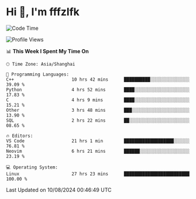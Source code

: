 # Hi 👋, I'm fffzlfk

<!--START_SECTION:waka-->
![Code Time](http://img.shields.io/badge/Code%20Time-890%20hrs%205%20mins-blue)

![Profile Views](http://img.shields.io/badge/Profile%20Views-0-blue)

📊 **This Week I Spent My Time On** 

```text
🕑︎ Time Zone: Asia/Shanghai

💬 Programming Languages: 
C++                      10 hrs 42 mins      ██████████░░░░░░░░░░░░░░░   39.09 % 
Python                   4 hrs 52 mins       ████░░░░░░░░░░░░░░░░░░░░░   17.83 % 
C                        4 hrs 9 mins        ████░░░░░░░░░░░░░░░░░░░░░   15.21 % 
Other                    3 hrs 48 mins       ███░░░░░░░░░░░░░░░░░░░░░░   13.90 % 
SQL                      2 hrs 22 mins       ██░░░░░░░░░░░░░░░░░░░░░░░   08.65 % 

🔥 Editors: 
VS Code                  21 hrs 1 min        ███████████████████░░░░░░   76.81 % 
Neovim                   6 hrs 21 mins       ██████░░░░░░░░░░░░░░░░░░░   23.19 % 

💻 Operating System: 
Linux                    27 hrs 23 mins      █████████████████████████   100.00 % 
```


 Last Updated on 10/08/2024 00:46:49 UTC
<!--END_SECTION:waka-->
